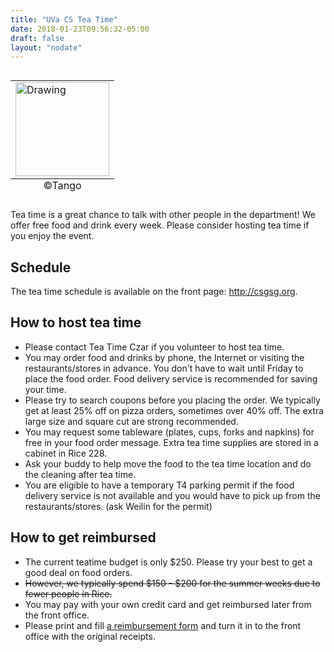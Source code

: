 ```yaml
---
title: "UVa CS Tea Time"
date: 2018-01-23T09:56:32-05:00
draft: false
layout: "nodate"
---
```


<table class="image" align="right">
<caption align="bottom">©Tango</caption>
<tr><td><img src="../images/tea_degree.png" alt="Drawing" style="width: 150px;"/></td></tr>
</table>

Tea time is a great chance to talk with other people in the department! We offer free food and drink every week. Please consider hosting tea time if you enjoy the event.

## Schedule

The tea time schedule is available on the front page: http://csgsg.org.

## How to host tea time
- Please contact Tea Time Czar if you volunteer to host tea time.
- You may order food and drinks by phone, the Internet or visiting the restaurants/stores in advance. You don't have to wait until Friday to place the food order. Food delivery service is recommended for saving your time.
- Please try to search coupons before you placing the order. We typically get at least 25% off on pizza orders, sometimes over 40% off. The extra large size and square cut are strong recommended.
- You may request some tableware (plates, cups, forks and napkins) for free in your food order message. Extra tea time supplies are stored in a cabinet in Rice 228.
- Ask your buddy to help move the food to the tea time location and do the cleaning after tea time.
- You are eligible to have a temporary T4 parking permit if the food delivery service is not available and you would have to pick up from the restaurants/stores. (ask Weilin for the permit)

## How to get reimbursed

- The current teatime budget is only $250. Please try your best to get a good deal on food orders.
- ~~However, we typically spend $150 - $200 for the summer weeks due to fewer people in Rice.~~
- You may pay with your own credit card and get reimbursed later from the front office.
- Please print and fill [a reimbursement form](https://xuweilin.org/teatime/TeaTimeForm.pdf) and turn it in to the front office with the original receipts. 